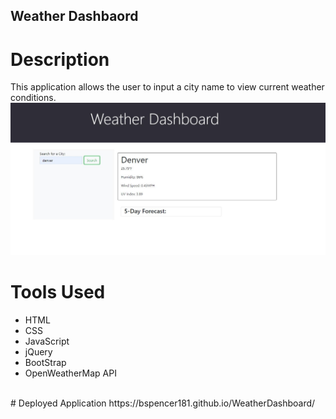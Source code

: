 ## Weather Dashbaord

# Description
This application allows the user to input a city name to view current weather conditions.<br>
![image](https://github.com/bspencer181/WeatherDashboard/blob/master/Capture.JPG)<br>
# Tools Used
 - HTML
 - CSS
 - JavaScript
 - jQuery
 - BootStrap
 - OpenWeatherMap API
<br>
 # Deployed Application
  https://bspencer181.github.io/WeatherDashboard/
